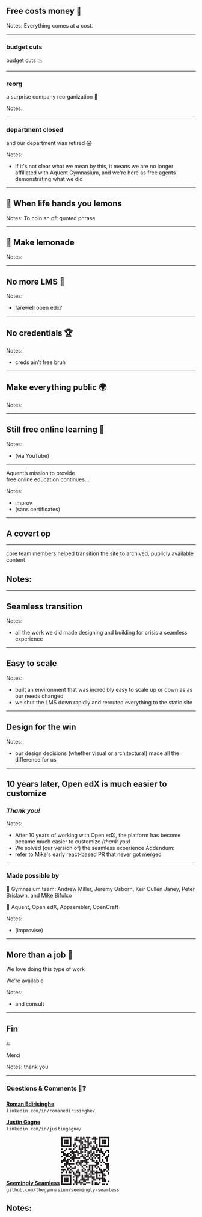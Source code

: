 <!-- .slide: data-background="black" -->

## Free costs money 💸<!-- .element: class="" -->

Notes:
Everything comes at a cost.

---

<!-- .slide: data-background="black" -->

### budget cuts<!-- .element: class="hide" -->

budget cuts 📉

---

<!-- .slide: data-background="black" -->

### reorg<!-- .element: class="hide" -->

a surprise company reorganization 🙈

Notes:

---

<!-- .slide: data-background="black" -->

### department closed<!-- .element: class="hide" -->

and our department was retired 😱

Notes:
- if it's not clear what we mean by this, it means we are no longer affiliated with Aquent Gymnasium, and we're here as free agents demonstrating what we did

---

## 🍋 When life hands you lemons

Notes:
To coin an oft quoted phrase

---

## 🍹 Make lemonade

Notes:

---

## No more LMS 👋

Notes:
- farewell open edx?

---

## No credentials 🏆

Notes:
- creds ain’t free bruh

---

## Make everything public 🌍

Notes:

---

## Still free online learning 💯

Notes:
- (via YouTube)

---

Aquent’s mission to provide <br>free online education continues...

Notes:
- improv
- (sans certificates)

---

## A covert op

---

core team members helped transition the site to archived, publicly available content

Notes:
-

---

## Seamless transition

Notes:
- all the work we did made designing and building for crisis a seamless experience

---

## Easy to scale

Notes:
- built an environment that was incredibly easy to scale up or down as as our needs changed
- we shut the LMS down rapidly and rerouted everything to the static site

---

## Design for the win

Notes:
- our design decisions (whether visual or architectural) made all the difference for us

---


## 10 years later, Open edX is much easier to customize

### *Thank you!*<!-- .element: class="fragment" data-fragment-index="1" -->

Notes:
- After 10 years of working with Open edX, the platform has become became much easier to customize *(thank you)*
- We solved (our version of) the seamless experience
Addendum:
- refer to Mike's early react-based PR that never got merged

---

### Made possible by

🙏 Gymnasium team: Andrew Miller, Jeremy Osborn, Keir Cullen Janey, Peter Brislawn, and Mike Bifulco

🤝 Aquent, Open edX, Appsembler, OpenCraft

Notes:
- (improvise)

---

## More than a job 💼

We love doing this type of work

We’re available

Notes:
- and consult

---

<!-- .slide: data-background="black" -->

## Fin

🔚

Merci <!-- .element: class="fragment" data-fragment-index="1" -->

Notes: thank you

---

### Questions & Comments 🤨❓

[**Roman Edirisinghe**](https://www.linkedin.com/in/romanedirisinghe/)<br>
`linkedin.com/in/romanedirisinghe/`

[**Justin Gagne**](https://www.linkedin.com/in/justingagne/)<br>
`linkedin.com/in/justingagne/`

[**Seemingly Seamless**](https://github.com/thegymnasium/seemingly-seamless)
![View source on GitHub](img/qr-code-seemingly-seamless.svg)<!-- .element: class="connect" --><br>
`github.com/thegymnasium/seemingly-seamless`

Notes:
-
